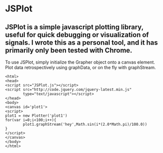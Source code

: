# JSPlot

## JSPlot is a simple javascript plotting library, useful for quick debugging or visualization of signals. I wrote this as a personal tool, and it has primarily only been tested with Chrome.

To use JSPlot, simply initialize the Grapher object onto a canvas element.
Plot data retrospectively using graphData, or on the fly with graphStream.

    <html>
    <head>
    <script src="JSPlot.js"></script>
    <script src="http://code.jquery.com/jquery-latest.min.js"
            type="text/javascript"></script>
    </head>
    <body>
    <canvas id='plot1'>	
    <script>
    plot1 = new Plotter('plot1')
    for(var i=0;i<100;i++){
            plot1.graphStream('hey',Math.sin(i*(2.0*Math.pi)/100.0))
    }
    </script>
    </canvas>
    </body>
    </html>
